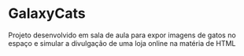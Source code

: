 # GalaxyCats
Projeto desenvolvido em sala de aula para expor imagens de gatos no espaço e simular a divulgação de uma loja online na matéria de HTML
